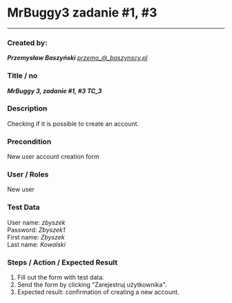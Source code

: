 # MrBuggy3 zadanie #1, #3 
****
### Created by:

***Przemysław Baszyński***
*przemo_@_baszynscy.pl*

### Title / no
***MrBuggy 3, zadanie #1, #3 TC_3***

### Description

Checking if it is possible to create an account.

### Precondition

New user account creation form

### User / Roles

New user

### Test Data

User name: *zbyszek*\
Password: *Zbyszek1*\
First name: *Zbyszek*\
Last name: *Kowalski*

### Steps / Action / Expected Result

1. Fill out the form with test data.
2. Send the form by clicking "Zarejestruj użytkownika".
3. Expected result: confirmation of creating a new account.
